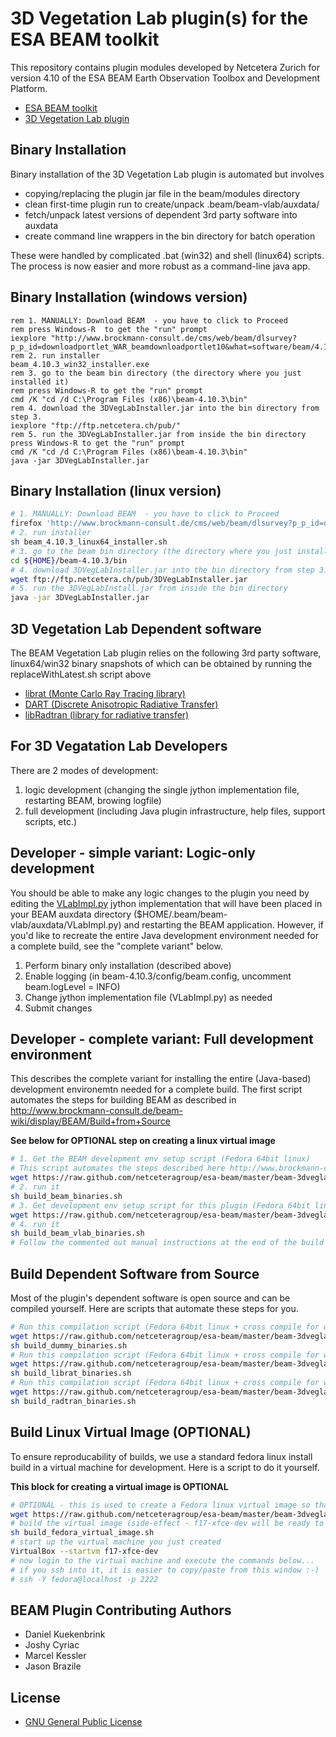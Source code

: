 3D Vegetation Lab plugin(s) for the ESA BEAM toolkit
=======================================

This repository contains plugin modules developed by Netcetera Zurich for version 4.10 of the ESA BEAM Earth Observation Toolbox and Development Platform.

* [ESA BEAM toolkit](http://www.brockmann-consult.de/cms/web/beam/)
* [3D Vegetation Lab plugin](http://www.geo.uzh.ch/en/units/rsl/research/lidar-remote-sensing-lidarlab/ongoing-projects/3dveglab)

Binary Installation
---------------------------

Binary installation of the 3D Vegetation Lab plugin is automated but involves
 * copying/replacing the plugin jar file in the beam/modules directory
 * clean first-time plugin run to create/unpack .beam/beam-vlab/auxdata/
 * fetch/unpack latest versions of dependent 3rd party software into auxdata
 * create command line wrappers in the bin directory for batch operation

These were handled by complicated .bat (win32) and shell (linux64) scripts.
The process is now easier and more robust as a command-line java app.

Binary Installation (windows version)
------------------------------------------

```dos
rem 1. MANUALLY: Download BEAM  - you have to click to Proceed
rem press Windows-R  to get the "run" prompt
iexplore "http://www.brockmann-consult.de/cms/web/beam/dlsurvey?p_p_id=downloadportlet_WAR_beamdownloadportlet10&what=software/beam/4.10.3/beam_4.10.3_win32_installer.exe"
rem 2. run installer
beam_4.10.3_win32_installer.exe
rem 3. go to the beam bin directory (the directory where you just installed it)
rem press Windows-R to get the "run" prompt 
cmd /K "cd /d C:\Program Files (x86)\beam-4.10.3\bin"
rem 4. download the 3DVegLabInstaller.jar into the bin directory from step 3.
iexplore "ftp://ftp.netcetera.ch/pub/"
rem 5. run the 3DVegLabInstaller.jar from inside the bin directory 
press Windows-R to get the "run" prompt
cmd /K "cd /d C:\Program Files (x86)\beam-4.10.3\bin"
java -jar 3DVegLabInstaller.jar
```
Binary Installation (linux version)
------------------------------------------

```bash
# 1. MANUALLY: Download BEAM  - you have to click to Proceed
firefox 'http://www.brockmann-consult.de/cms/web/beam/dlsurvey?p_p_id=downloadportlet_WAR_beamdownloadportlet10&what=software/beam/4.10.3/beam_4.10.3_linux64_installer.sh'
# 2. run installer
sh beam_4.10.3_linux64_installer.sh
# 3. go to the beam bin directory (the directory where you just installed it)
cd ${HOME}/beam-4.10.3/bin
# 4. download 3DVegLabInstaller.jar into the bin directory from step 3.
wget ftp://ftp.netcetera.ch/pub/3DVegLabInstaller.jar
# 5. run the 3DVegLabInstall.jar from inside the bin directory
java -jar 3DVegLabInstaller.jar
```

3D Vegetation Lab Dependent software
-----------------------------------------
The BEAM Vegetation Lab plugin relies on the following 3rd party software, linux64/win32 binary snapshots of which can be obtained by running the replaceWithLatest.sh script above

* [librat (Monte Carlo Ray Tracing library)](http://www2.geog.ucl.ac.uk/~plewis/bpms/src/lib/)
* [DART (Discrete Anisotropic Radiative Transfer)](http://www.cesbio.ups-tlse.fr/us/dart/dart_description.html)
* [libRadtran (library for radiative transfer)](http://www.libradtran.org/)


For 3D Vegatation Lab Developers
------------------------------------------
There are 2 modes of development:
1. logic development (changing the single jython implementation file, restarting BEAM, browing logfile)
2. full development (including Java plugin infrastructure, help files, support scripts, etc.)


Developer - simple variant: Logic-only development
------------------------------------------
You should be able to make any logic changes to the plugin you need by editing the [VLabImpl.py](https://raw.github.com/netceteragroup/esa-beam/master/beam-3dveglab-vlab/src/main/resources/auxdata/VLabImpl.py) jython implementation that will have been placed in your BEAM auxdata directory ($HOME/.beam/beam-vlab/auxdata/VLabImpl.py) and restarting the BEAM application. However, if you'd like to recreate the entire Java development environment needed for a complete build, see the "complete variant" below.

1. Perform binary only installation (described above)
2. Enable logging (in beam-4.10.3/config/beam.config, uncomment beam.logLevel = INFO)
3. Change jython implementation file (VLabImpl.py) as needed
4. Submit changes

Developer - complete variant: Full development environment
------------------------------------------
This describes the complete variant for installing the entire (Java-based) development environemtn needed for a complete build. The first script automates the steps for building BEAM as described in http://www.brockmann-consult.de/beam-wiki/display/BEAM/Build+from+Source

**See below for OPTIONAL step on creating a linux virtual image**

```bash
# 1. Get the BEAM development env setup script (Fedora 64bit linux)
# This script automates the steps described here http://www.brockmann-consult.de/beam-wiki/display/BEAM/Build+from+Source
wget https://raw.github.com/netceteragroup/esa-beam/master/beam-3dveglab-vlab/src/main/scripts/build_beam_binaries.sh 
# 2. run it
sh build_beam_binaries.sh
# 3. Get development env setup script for this plugin (Fedora 64bit linux)
wget https://raw.github.com/netceteragroup/esa-beam/master/beam-3dveglab-vlab/src/main/scripts/build_beam_vlab_binaries.sh
# 4. run it
sh build_beam_vlab_binaries.sh
# Follow the commented out manual instructions at the end of the build script to finish eclipse configuration
```

Build Dependent Software from Source
------------------------------------------
Most of the plugin's dependent software is open source and can be compiled yourself. Here are scripts that automate these steps for you.


```bash
# Run this compilation script (Fedora 64bit linux + cross compile for win32 )
wget https://raw.github.com/netceteragroup/esa-beam/master/beam-3dveglab-vlab/src/main/scripts/build_dummy_binaries.sh
sh build_dummy_binaries.sh
# Run this compilation script (Fedora 64bit linux + cross compile for win32 )
wget https://raw.github.com/netceteragroup/esa-beam/master/beam-3dveglab-vlab/src/main/scripts/build_librat_binaries.sh
sh build_librat_binaries.sh
# Run this compilation script (Fedora 64bit linux + cross compile for win32 )
wget https://raw.github.com/netceteragroup/esa-beam/master/beam-3dveglab-vlab/src/main/scripts/build_radtran_binaries.sh
sh build_radtran_binaries.sh
```

Build Linux Virtual Image (OPTIONAL)
------------------------------------------
To ensure reproducability of builds, we use a standard fedora linux install
build in a virtual machine for development. Here is a script to do it yourself.

**This block for creating a virtual image is OPTIONAL**
```bash
# OPTIONAL - this is used to create a Fedora linux virtual image so that you canbe sure that the build environment setup script below works unmodified 
wget https://raw.github.com/netceteragroup/esa-beam/master/beam-3dveglab-vlab/src/main/scripts/build_fedora_virtual_image.sh
# build the virtual image (side-effect - f17-xfce-dev will be ready to start in VirtualBox)
sh build_fedora_virtual_image.sh
# start up the virtual machine you just created
VirtualBox --startvm f17-xfce-dev
# now login to the virtual machine and execute the commands below...
# if you ssh into it, it is easier to copy/paste from this window :-)
# ssh -Y fedora@localhost -p 2222

```

BEAM Plugin Contributing Authors
-----------------------------------------
* Daniel Kuekenbrink 
* Joshy Cyriac 
* Marcel Kessler 
* Jason Brazile

License
-----------------------------------------
* [GNU General Public License](http://www.gnu.org/licenses//gpl-3.0-standalone.html)
